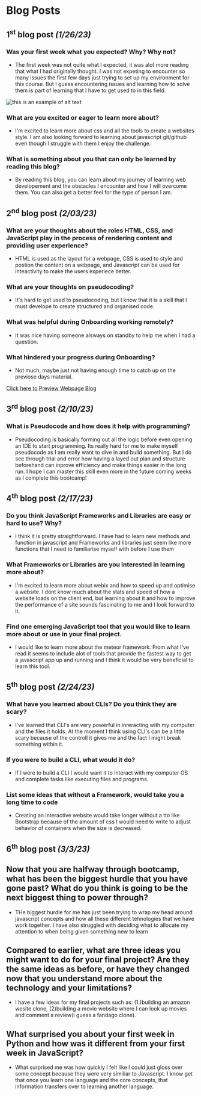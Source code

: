 # Blog Posts

## 1<sup>st</sup> blog post _(1/26/23)_ <!--used super tag and ** for italics -->

### Was your first week what you expected? Why? Why not?

- The first week was not quite what I expected, it was alot more reading that what I had originally thought. I was not expeting to encounter so many issues the first few days just trying to set up my environment for this course. But I guess encountering issues and learning how to solve them is part of learning that I have to get used to in this field.

![this is an example of alt text](https://media1.giphy.com/media/4no7ul3pa571e/giphy.gif?cid=790b7611cfe5891cd0b1c7f7d4df8f2d4367c86b35d110c4&rid=giphy.gif&ct=g)

### What are you excited or eager to learn more about?

- I'm excited to learn more about css and all the tools to create a websites style. I am also looking forward to learning about javascript git/github even though I struggle with them I enjoy the challenge.

### What is something about you that can only be learned by reading this blog?

- By reading this blog, you can learn about my journey of learning web developement and the obstacles I encounter and how I will overcome them. You can also get a better feel for the type of person I am.

## 2<sup>nd</sup> blog post _(2/03/23)_

### What are your thoughts about the roles HTML, CSS, and JavaScript play in the process of rendering content and providing user experience?

- HTML is used as the layout for a webpage, CSS is used to style and postion the content on a webpage, and Javascript can be used for inteactivity to make the users experiece better.

### What are your thoughts on pseudocoding?

- It's hard to get used to pseudocoding, but I know that it is a skill that I must develope to create structured and organised code.

### What was helpful during Onboarding working remotely?

- It was nice having someone alsways on standby to help me when I had a question.

### What hindered your progress during Onboarding?

- Not much, maybe just not having enough time to catch up on the previose days material.

[Click here to Preview Webpage Blog](./blog-post-sprint-2.html)

## 3<sup>rd</sup> blog post _(2/10/23)_

### What is Pseudocode and how does it help with programming?

- Pseudocoding is basically forming out all the logic before even opening an IDE to start programming. Its really hard for me to make myself pseudocode as I am really want to dive in and build something. But I do see through trial and error how having a layed out plan and structure beforehand can inprove efficiency and make things easier in the long run. I hope I can master this skill even more in the future coming weeks as I complete this bootcamp!

## 4<sup>th</sup> blog post _(2/17/23)_

### Do you think JavaScript Frameworks and Libraries are easy or hard to use? Why?

- I think it is pretty straightforward. I have had to learn new methods and function in javascript and Frameworks and libraries just seem like more functions that I need to familiarise myself with before I use them

### What Frameworks or Libraries are you interested in learning more about?

- I'm excited to learn more about webix and how to speed up and optimise a website. I dont know much about the stats and speed of how a website loads on the client end, but learning about it and how to improve the performance of a site sounds fascinating to me and I look forward to it.

### Find one emerging JavaScript tool that you would like to learn more about or use in your final project.

- I would like to learn more about the meteor framework. From what I've read it seems to include alot of tools that provide the fastest way to get a javascript app up and running and I think it would be very beneficial to learn this tool.

## 5<sup>th</sup> blog post _(2/24/23)_

### What have you learned about CLIs? Do you think they are scary?

- I've learned that CLI's are very powerful in inreracting with my computer and the files it holds. At the moment I think using CLI's can be a little scary because of the controll it gives me and the fact I might break something within it.

### If you were to build a CLI, what would it do?

- If I were to build a CLI I would want it to interact with my computer OS and complete tasks like executing files and programs.

### List some ideas that without a Framework, would take you a long time to code

- Creating an interactive website would take longer without a tto like Bootstrap because of the amount of css I would need to write to adjust behavior of containers when the size is decreased.

## 6<sup>th</sup> blog post _(3/3/23)_

## Now that you are halfway through bootcamp, what has been the biggest hurdle that you have gone past? What do you think is going to be the next biggest thing to power through?

- THe biggest hurdle for me has just been trying to wrap my head around javascript concepts and how all these different tehnologies that we have work together. I have also struggled with deciding what to allocate my attention to when being given something new to learn

## Compared to earlier, what are three ideas you might want to do for your final project? Are they the same ideas as before, or have they changed now that you understand more about the technology and your limitations?

- I have a few ideas for my final projects such as: (1.)building an amazon wesite clone, (2)building a movie website where I can look up movies and comment a review(I guess a fandago clone).

## What surprised you about your first week in Python and how was it different from your first week in JavaScript?

- What surprised me was how quickly I felt like I could just gloss over some concept because they were very similiar to Javascript. I know get that once you learn one language and the core concepts, that information transfers over to learning another language.
